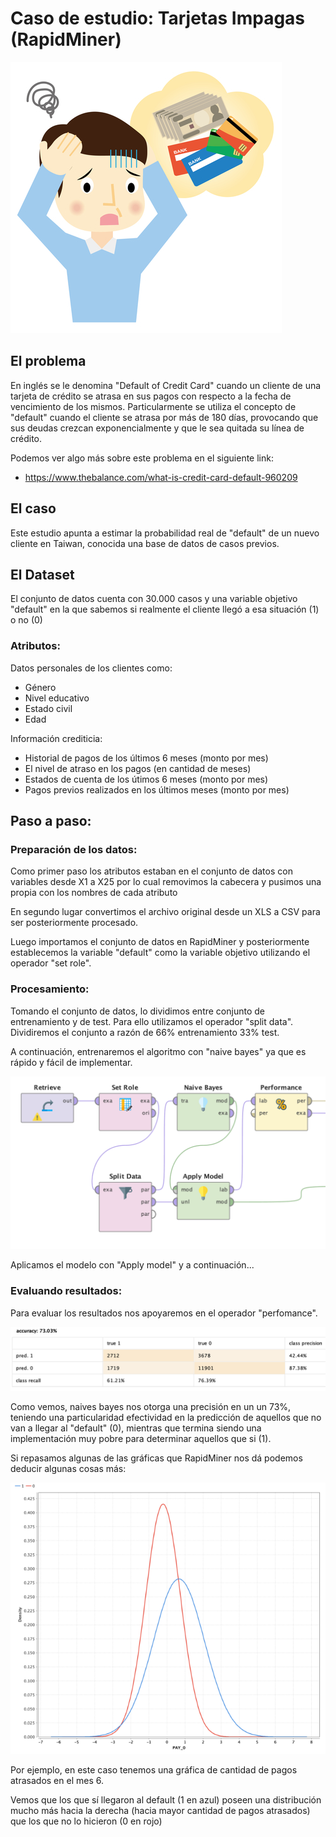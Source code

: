 # Caso de estudio: Tarjetas Impagas (RapidMiner)

![](./images/credit.jpg)

## El problema

En inglés se le denomina "Default of Credit Card" cuando un cliente de una tarjeta de crédito se atrasa en sus pagos con respecto a la fecha de vencimiento de los mismos. Particularmente se utiliza el concepto de "default" cuando el cliente se atrasa por más de 180 días, provocando que sus deudas crezcan exponencialmente y que le sea quitada su línea de crédito.

Podemos ver algo más sobre este problema en el siguiente link:

- https://www.thebalance.com/what-is-credit-card-default-960209

## El caso

Este estudio apunta a estimar la probabilidad real de "default" de un nuevo cliente en Taiwan, conocida una base de datos de casos previos.

## El Dataset

El conjunto de datos cuenta con 30.000 casos y una variable objetivo "default" en la que sabemos si realmente el cliente llegó a esa situación (1) o no (0)

### Atributos:

Datos personales de los clientes como:

- Género
- Nivel educativo
- Estado civil
- Edad

Información crediticia:

- Historial de pagos de los últimos 6 meses (monto por mes)
- El nivel de atraso en los pagos (en cantidad de meses)
- Estados de cuenta de los útimos 6 meses (monto por mes)
- Pagos previos realizados en los últimos meses (monto por mes)

## Paso a paso:

### Preparación de los datos:

Como primer paso los atributos estaban en el conjunto de datos con variables desde X1 a X25 por lo cual removimos la cabecera y pusimos una propia con los nombres de cada atributo

En segundo lugar convertimos el archivo original desde un XLS a CSV para ser posteriormente procesado.

Luego importamos el conjunto de datos en RapidMiner y posteriormente establecemos la variable "default" como la variable objetivo utilizando el operador "set role".

### Procesamiento:

Tomando el conjunto de datos, lo dividimos entre conjunto de entrenamiento y de test. Para ello utilizamos el operador "split data". Dividiremos el conjunto a razón de 66% entrenamiento 33% test.

A continuación, entrenaremos el algoritmo con "naive bayes" ya que es rápido y fácil de implementar.

![](./images/naivesr.png)

Aplicamos el modelo con "Apply model" y a continuación...

### Evaluando resultados:

Para evaluar los resultados nos apoyaremos en el operador "perfomance".

![](./images/perfoman.png)

Como vemos, naives bayes nos otorga una precisión en un un 73%, teniendo una particularidad efectividad en la predicción de aquellos que no van a llegar al "default" (0), mientras que termina siendo una implementación muy pobre para determinar aquellos que si (1).

Si repasamos algunas de las gráficas que RapidMiner nos dá podemos deducir algunas cosas más:

![](./images/graphnaive.png)

Por ejemplo, en este caso tenemos una gráfica de cantidad de pagos atrasados en el mes 6.

Vemos que los que sí llegaron al default (1 en azul) poseen una distribución mucho más hacia la derecha (hacia mayor cantidad de pagos atrasados) que los que no lo hicieron (0 en rojo)









